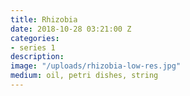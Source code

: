 ```yaml
---
title: Rhizobia
date: 2018-10-28 03:21:00 Z
categories:
- series 1
description: 
image: "/uploads/rhizobia-low-res.jpg"
medium: oil, petri dishes, string
---
```


